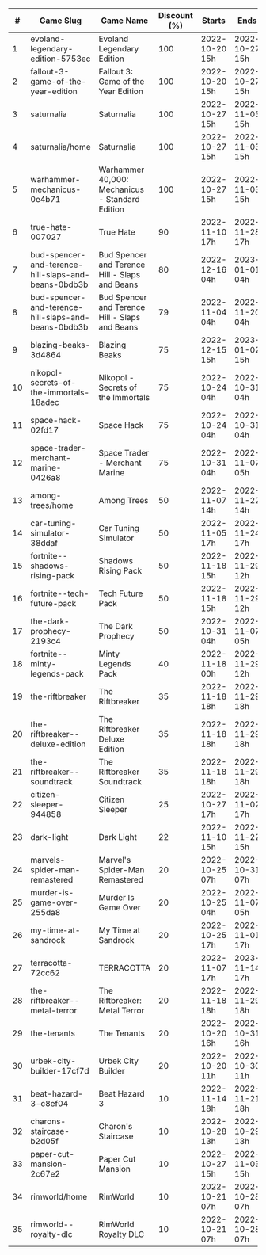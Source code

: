 |#|Game Slug|Game Name|Discount (%)|Starts|Ends|
|---|---|---|---|---|---|
|1|evoland-legendary-edition-5753ec|Evoland Legendary Edition|100|2022-10-20 15h|2022-10-27 15h|
|2|fallout-3-game-of-the-year-edition|Fallout 3: Game of the Year Edition|100|2022-10-20 15h|2022-10-27 15h|
|3|saturnalia|Saturnalia|100|2022-10-27 15h|2022-11-03 15h|
|4|saturnalia/home|Saturnalia|100|2022-10-27 15h|2022-11-03 15h|
|5|warhammer-mechanicus-0e4b71|Warhammer 40,000: Mechanicus - Standard Edition|100|2022-10-27 15h|2022-11-03 15h|
|6|true-hate-007027|True Hate|90|2022-11-10 17h|2022-11-28 17h|
|7|bud-spencer-and-terence-hill-slaps-and-beans-0bdb3b|Bud Spencer and Terence Hill - Slaps and Beans|80|2022-12-16 04h|2023-01-01 04h|
|8|bud-spencer-and-terence-hill-slaps-and-beans-0bdb3b|Bud Spencer and Terence Hill - Slaps and Beans|79|2022-11-04 04h|2022-11-20 04h|
|9|blazing-beaks-3d4864|Blazing Beaks|75|2022-12-15 15h|2023-01-02 15h|
|10|nikopol-secrets-of-the-immortals-18adec|Nikopol - Secrets of the Immortals|75|2022-10-24 04h|2022-10-31 04h|
|11|space-hack-02fd17|Space Hack|75|2022-10-24 04h|2022-10-31 04h|
|12|space-trader-merchant-marine-0426a8|Space Trader - Merchant Marine|75|2022-10-31 04h|2022-11-07 05h|
|13|among-trees/home|Among Trees|50|2022-11-07 14h|2022-11-22 14h|
|14|car-tuning-simulator-38ddaf|Car Tuning Simulator|50|2022-11-05 17h|2022-11-24 17h|
|15|fortnite--shadows-rising-pack|Shadows Rising Pack|50|2022-11-18 15h|2022-11-29 12h|
|16|fortnite--tech-future-pack|Tech Future Pack|50|2022-11-18 15h|2022-11-29 12h|
|17|the-dark-prophecy-2193c4|The Dark Prophecy|50|2022-10-31 04h|2022-11-07 05h|
|18|fortnite--minty-legends-pack|Minty Legends Pack|40|2022-11-18 00h|2022-11-29 12h|
|19|the-riftbreaker|The Riftbreaker|35|2022-11-18 18h|2022-11-29 18h|
|20|the-riftbreaker--deluxe-edition|The Riftbreaker Deluxe Edition|35|2022-11-18 18h|2022-11-29 18h|
|21|the-riftbreaker--soundtrack|The Riftbreaker Soundtrack|35|2022-11-18 18h|2022-11-29 18h|
|22|citizen-sleeper-944858|Citizen Sleeper|25|2022-10-27 17h|2022-11-02 17h|
|23|dark-light|Dark Light|22|2022-11-10 15h|2022-11-22 15h|
|24|marvels-spider-man-remastered|Marvel's Spider-Man Remastered|20|2022-10-25 07h|2022-10-31 07h|
|25|murder-is-game-over-255da8|Murder Is Game Over|20|2022-10-25 04h|2022-11-07 05h|
|26|my-time-at-sandrock|My Time at Sandrock|20|2022-10-25 17h|2022-11-01 17h|
|27|terracotta-72cc62|TERRACOTTA|20|2022-11-07 17h|2023-11-14 17h|
|28|the-riftbreaker--metal-terror|The Riftbreaker: Metal Terror|20|2022-11-18 18h|2022-11-29 18h|
|29|the-tenants|The Tenants|20|2022-10-20 16h|2022-10-31 16h|
|30|urbek-city-builder-17cf7d|Urbek City Builder|20|2022-10-20 11h|2022-10-30 11h|
|31|beat-hazard-3-c8ef04|Beat Hazard 3|10|2022-11-14 18h|2022-11-21 18h|
|32|charons-staircase-b2d05f|Charon's Staircase|10|2022-10-28 13h|2022-10-29 13h|
|33|paper-cut-mansion-2c67e2|Paper Cut Mansion|10|2022-10-27 15h|2022-11-03 15h|
|34|rimworld/home|RimWorld|10|2022-10-21 07h|2022-10-28 07h|
|35|rimworld--royalty-dlc|RimWorld Royalty DLC|10|2022-10-21 07h|2022-10-28 07h|
